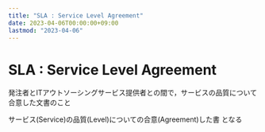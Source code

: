 ```yaml
---
title: "SLA : Service Level Agreement"
date: 2023-04-06T00:00:00+09:00
lastmod: "2023-04-06"
---
```

# SLA : Service Level Agreement

発注者とITアウトソーシングサービス提供者との間で，サービスの品質について合意した文書のこと

サービス(Service)の品質(Level)についての合意(Agreement)した書 となる
